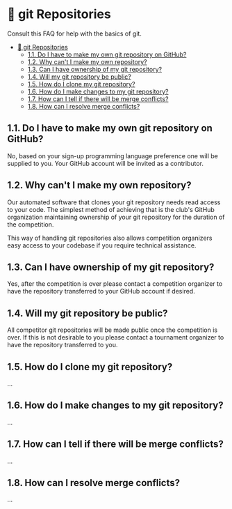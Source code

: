 # :seedling: git Repositories

Consult this FAQ for help with the basics of git.

- [:seedling: git Repositories](#seedling-git-repositories)
  - [1.1. Do I have to make my own git repository on GitHub?](#11-do-i-have-to-make-my-own-git-repository-on-github)
  - [1.2. Why can't I make my own repository?](#12-why-cant-i-make-my-own-repository)
  - [1.3. Can I have ownership of my git repository?](#13-can-i-have-ownership-of-my-git-repository)
  - [1.4. Will my git repository be public?](#14-will-my-git-repository-be-public)
  - [1.5. How do I clone my git repository?](#15-how-do-i-clone-my-git-repository)
  - [1.6. How do I make changes to my git repository?](#16-how-do-i-make-changes-to-my-git-repository)
  - [1.7. How can I tell if there will be merge conflicts?](#17-how-can-i-tell-if-there-will-be-merge-conflicts)
  - [1.8. How can I resolve merge conflicts?](#18-how-can-i-resolve-merge-conflicts)

## 1.1. Do I have to make my own git repository on GitHub?

No, based on your sign-up programming language preference one will be supplied to you. Your GitHub account will be invited as a contributor.

## 1.2. Why can't I make my own repository?

Our automated software that clones your git repository needs read access to your code. The simplest method of achieving that is the club's GitHub organization maintaining ownership of your git repository for the duration of the competition.

This way of handling git repositories also allows competition organizers easy access to your codebase if you require technical assistance.

## 1.3. Can I have ownership of my git repository?

Yes, after the competition is over please contact a competition organizer to have the repository transferred to your GitHub account if desired.

## 1.4. Will my git repository be public?

All competitor git repositories will be made public once the competition is over. If this is not desirable to you please contact a tournament organizer to have the repository transferred to you.

## 1.5. How do I clone my git repository?

...

## 1.6. How do I make changes to my git repository?

...

## 1.7. How can I tell if there will be merge conflicts?

...

## 1.8. How can I resolve merge conflicts?

...
